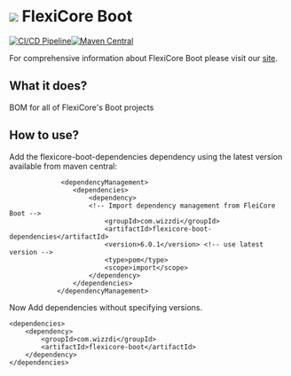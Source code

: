 
# ![](https://support.wizzdi.com/wp-content/uploads/2020/05/flexicore-icon-extra-small.png) FlexiCore Boot
[![CI/CD Pipeline](https://github.com/wizzdi/flexicore-boot/actions/workflows/main.yml/badge.svg)](https://github.com/wizzdi/flexicore-boot/actions/workflows/main.yml)[![Maven Central](https://img.shields.io/maven-central/v/com.wizzdi/flexicore-boot-dependencies.svg?label=Maven%20Central)](https://search.maven.org/search?q=g:%22com.wizzdi%22%20AND%20a:%22flexicore-boot-dependencies%22)


For comprehensive information about FlexiCore Boot please visit our [site](http://wizzdi.com/).

## What it does?

BOM for all of FlexiCore's Boot projects
## How to use?
Add the flexicore-boot-dependencies dependency using the latest version available from maven central:

	             <dependencyManagement>
                    <dependencies>
                        <dependency>
                        <!-- Import dependency management from FleiCore Boot -->
                            <groupId>com.wizzdi</groupId>
                            <artifactId>flexicore-boot-dependencies</artifactId>
                            <version>6.0.1</version> <!-- use latest version -->
                            <type>pom</type>
                            <scope>import</scope>
                        </dependency>
                    </dependencies>
                </dependencyManagement>
              
Now Add dependencies without specifying versions.   

    <dependencies>        
        <dependency>
            <groupId>com.wizzdi</groupId>
            <artifactId>flexicore-boot</artifactId>
        </dependency>
    </dependencies>
